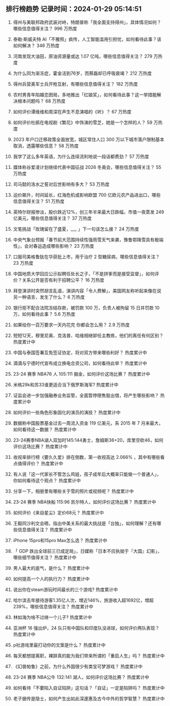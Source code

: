 
## 排行榜趋势 记录时间：2024-01-29 05:14:51
  
  1. 得州与美联邦政府武装对峙，特朗普称「我全面支持得州」，具体情况如何？哪些信息值得关注？ 996 万热度
    
  2. 泰勒·斯威夫特 AI「不雅照」疯传，人工智能滥用引担忧，如何看待此事？该如何解决？ 346 万热度
    
  3. 河南发现大油田，原油资源量或达 1.07 亿吨，哪些信息值得关注？ 279 万热度
    
  4. 为什么同为渐冻症，霍金活到76岁，而蔡磊却已呼吸衰竭？ 212 万热度
    
  5. 得州兵营美军士兵开枪互射，有哪些信息值得关注？ 182 万热度
    
  6. 农村男青年陷婚恋困局，多地推出「红娘奖」，如何看待此事？这一举措能解决根本问题吗？ 68 万热度
    
  7. 如何评价谭维维和周深在声生不息演唱的《听》？ 67 万热度
    
  8. 如何评价杜鹃在电视剧《繁花》中饰演的雪芝，她是一个怎样的人？ 59 万热度
    
  9. 2023 年户口迁移政策全面放宽，城区常住人口 300 万以下城市落户限制基本取消，透露哪些信息？ 58 万热度
    
  10. 我学了这么多年英语，为什么连续流利地说一段话都费劲？ 57 万热度
    
  11. 媒体称谷爱凌计划继续代表中国征战 2026 冬奥会，哪些信息值得关注？ 55 万热度
    
  12. 司马懿的洛水之誓对后世影响有多大？ 53 万热度
    
  13. 运价飙升，时间延长，红海危机或影响欧盟 700 亿欧元农产品进出口，哪些信息值得关注？ 51 万热度
    
  14. 英特尔财报惨淡，股价跌近12%，创三年半来最大日跌幅，市值一夜蒸发 249 亿美元，哪些信息值得关注？ 37 万热度
    
  15. 文笔挑战「玫瑰留在了盛夏，___ 」下一句该怎么接？ 24 万热度
    
  16. 中央气象台预报「春节前大范围持续性强雨雪天气来袭，豫鲁鄂降雪具有极端性」，会对春运造成哪些影响？ 23 万热度
    
  17. 口服司美格鲁肽在华获批上市，用于治疗 2 型糖尿病，哪些信息值得关注？ 23 万热度
    
  18. 中国地质大学回应公示拟聘任处长之子，「不是拼爹而是接受监督」，如何评价？关系公开是否有利于招聘公平？ 16 万热度
    
  19. 拜登演讲时突然胡言乱语，演讲内容「令人费解」，美国网友称听起来像在说另一种语言，发生了什么？ 6 万热度
    
  20. 银行拒不配合法院冻结存款，被罚款 100 万，负责人被拘留 15 日并罚款 10 万，如何看待此事？ 5.6 万热度
    
  21. 如果给你一百万要求一天内花完 你都会怎么用？ 2.9 万热度
    
  22. 短短12天，穆里尼奥、克洛普、哈维相继卸任主教练，他们的离任有何区别？ 热度累计中
    
  23. 中国与泰国签署互免签证协定，将对双方带来哪些利好？ 热度累计中
    
  24. 滴滴与宁德时代宣布成立换电合资公司，如何看待此举？ 热度累计中
    
  25. 23-24 赛季 NBA76 人 105:111 掘金，如何评价这场比赛？ 热度累计中
    
  26. 米格29k和苏33谁更适合当下俄罗斯海军? 热度累计中
    
  27. 证监会进一步加强融券业务监管，全面暂停限售股出借，将产生哪些影响？ 热度累计中
    
  28. 如何评价一些角色形象固化的演员的演技？ 热度累计中
    
  29. 数据称中国股票基金过去一周流入资金 119 亿美元，系 2015 年 7 月来最大，如何看待这一数据？ 热度累计中
    
  30. 23-24赛季NBA湖人双加时145:144勇士，詹姆斯36+20，库里空砍46，如何评价这场比赛？ 热度累计中
    
  31. 收视率排行榜《要久久爱》排在倒数，第一收视高达 2.066% ，其中有哪些看点值得评价？ 热度累计中
    
  32. 有人说「这一代家长不管怎么鸡娃，孩子成年后大概率只能做一个普通人」，你如何看待这个观点？ 热度累计中
    
  33. 分享一下，相册里有哪些关于雪的照片或视频呢？ 热度累计中
    
  34. 23-24 赛季 NBA快船 115:96 凯尔特人，如何评价这场比赛？ 热度累计中
    
  35. 如何评价《来自星尘》定价68元？ 热度累计中
    
  36. 王毅同沙利文会晤，指出中美关系的最大挑战是「台独」，如何理解？还有哪些信息值得关注？ 热度累计中
    
  37. iPhone 15pro和15pro Max怎么选？ 热度累计中
    
  38. 「 GDP 跌出全球前三已成定局」，日媒称「日本不应执拗于『大国』幻影」，哪些细节值得关注？ 热度累计中
    
  39. 男人最大的底气，是什么？ 热度累计中
    
  40. 如何提高一个人的执行力？ 热度累计中
    
  41. 说出你在steam游玩时间最长的三个游戏? 热度累计中
    
  42. 哈尔滨去年接待游客1.35亿人次，增近146%，旅游收入超1692亿，增超239%，哪些信息值得关注？ 热度累计中
    
  43. 林如海为啥不过继一个儿子? 热度累计中
    
  44. 亚洲杯 16 强出炉，24 队只有中国队和印度队没进球，如何评价两队表现？ 热度累计中
    
  45. p社游戏里最打动你的文案是什么？ 热度累计中
    
  46. 每天都想提离职，裸辞真的能为我们带来所谓的「重启人生」吗？ 热度累计中
    
  47. 《幻兽帕鲁》之前，为什么外国很少有类宝可梦游戏？ 热度累计中
    
  48. 23-24 赛季 NBA公牛 132:141 湖人，如何评价这场比赛？ 热度累计中
    
  49. 如何看待「不要陷入自证陷阱」这句话？「自证」一定是陷阱吗？ 热度累计中
    
  50. 老子据传是隐士，如何产生出如此深邃惠及古今中外的哲学智慧？ 热度累计中
    